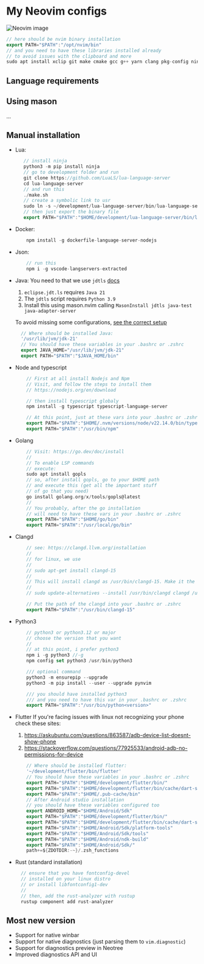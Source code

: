 # My Neovim configs

![Neovim image](https://github.com/user-attachments/assets/56c51452-14da-409c-aaf4-c9d67846d182)

```dart
// here should be nvim binary installation 
export PATH="$PATH":"/opt/nvim/bin"
// and you need to have these libraries installed already
// to avoid issues with the clipboard and more
sudo apt install xclip git make cmake gcc g++ yarn clang pkg-config ninja-build fzf ripgrep fd-find luarocks
```

## Language requirements

## Using mason

...

## Manual installation

* Lua:
    ```dart
       // install ninja
       python3 -m pip install ninja
       // go to development folder and run
       git clone https://github.com/LuaLS/lua-language-server
       cd lua-language-server
       // and run this 
       ./make.sh
       // create a symbolic link to usr 
       sudo ln -s ~/development/lua-language-server/bin/lua-language-server /usr/local/bin/lua-language-server
       // then just export the binary file
       export PATH="$PATH":"$HOME/development/lua-language-server/bin/lua-language-server"
    ```
* Docker:
    ```dart
        npm install -g dockerfile-language-server-nodejs
    ```
* Json:
    ```dart
        // run this
        npm i -g vscode-langservers-extracted
    ```
* Java:
    You need to that we use `jdtls` [docs](https://github.com/mfussenegger/nvim-jdtls?tab=readme-ov-file)

    1. `eclipse.jdt.ls` requires `Java 21`
    2. The `jdtls` script requires `Python 3.9`
    3. Install this using mason.nvim calling `MasonInstall jdtls java-test java-adapter-server`

    To avoid missing some configurations, [see the correct setup](https://lsp-zero.netlify.app/blog/setup-with-nvim-jdtls.html) 
    ```dart
      // Where should be installed Java:
      '/usr/lib/jvm/jdk-21'
      // You should have these variables in your .bashrc or .zshrc
      export JAVA_HOME="/usr/lib/jvm/jdk-21"
      export PATH="$PATH":"$JAVA_HOME/bin"
    ```

* Node and typescript
    ```dart
        // First at all install Nodejs and Npm
        // Visit, and follow the steps to install them
        // https://nodejs.org/en/download

        // then install typescript globaly
        npm install -g typescript typescript-language-server

        // At this point, just at these vars into your .bashrc or .zshrc
        export PATH="$PATH":"$HOME/.nvm/versions/node/v22.14.0/bin/typescript-language-server"
        export PATH="$PATH":"/usr/bin/npm"
    ```
* Golang
    ```dart
        // Visit: https://go.dev/doc/install
        //
        // To enable LSP commands
        // execute:
        sudo apt install gopls
        // so, after install gopls, go to your $HOME path
        // and execute this (get all the important stuff
        // of go that you need)
        go install golang.org/x/tools/gopls@latest
        //
        // You probably, after the go installation 
        // will need to have these vars in your .bashrc or .zshrc
        export PATH="$PATH":"$HOME/go/bin"
        export PATH="$PATH":"/usr/local/go/bin"
    ```
* Clangd
    ```dart
        // see: https://clangd.llvm.org/installation
        //
        // for linux, we use
        //
        // sudo apt-get install clangd-15
        //
        // This will install clangd as /usr/bin/clangd-15. Make it the default clangd:
        //
        // sudo update-alternatives --install /usr/bin/clangd clangd /usr/bin/clangd-15 100

        // Put the path of the clangd into your .bashrc or .zshrc
        export PATH="$PATH":"/usr/bin/clangd-15"

    ```
* Python3
    ```dart
        // python3 or python3.12 or major
        // choose the version that you want
        //
        // at this point, i prefer python3
        npm i -g python3 //-g
        npm config set python3 /usr/bin/python3

        /// optional command
        python3 -m ensurepip --upgrade
        python3 -m pip install --user --upgrade pynvim

        /// you should have installed python3
        /// and you need to have this var in your .bashrc or .zshrc
        export PATH="$PATH":"/usr/bin/python<version>"
    ```
* Flutter
    If you're facing issues with linux not recognizing your phone
    check these sites:

    1. https://askubuntu.com/questions/863587/adb-device-list-doesnt-show-phone
    2. https://stackoverflow.com/questions/77925533/android-adb-no-permissions-for-device
    ```dart
        // Where should be installed flutter:
        '~/development/flutter/bin/flutter'
        // You should have these variables in your .bashrc or .zshrc
        export PATH="$PATH":"$HOME/development/flutter/bin/"
        export PATH="$PATH":"$HOME/development/flutter/bin/cache/dart-sdk/bin/"
        export PATH="$PATH":"$HOME/.pub-cache/bin"
        // After Android studio installation
        // you should have these variables configured too
        export ANDROID_HOME="$HOME/Android/Sdk" 
        export PATH="$PATH":"$HOME/development/flutter/bin/"
        export PATH="$PATH":"$HOME/development/flutter/bin/cache/dart-sdk/bin/"
        export PATH="$PATH":"$HOME/Android/Sdk/platform-tools"
        export PATH="$PATH":"$HOME/Android/Sdk/tools"
        export PATH="$PATH":"$HOME/Android/ndk-build"
        export PATH="$PATH":"$HOME/Android/Sdk/"
        path+=${ZDOTDIR:-~}/.zsh_functions
    ```
* Rust (standard installation)
    ```dart
      // ensure that you have fontconfig-devel
      // installed on your linux distro
      // or install libfontconfig1-dev
      //
      // then, add the rust-analyzer with rustup
      rustup component add rust-analyzer
    ```

## Most new version

* Support for native winbar
* Support for native diagnostics (just parsing them to `vim.diagnostic`)
* Support for diagnostics preview in Neotree
* Improved diagnostics API and UI
